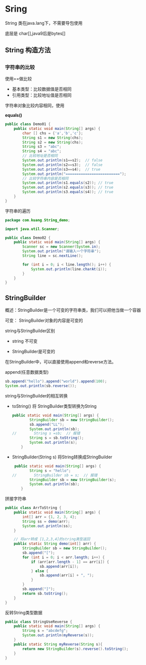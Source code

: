 # Sring



String 类在java.lang下，不需要导包使用

底层是 char[],java9后是bytes[]



## String 构造方法

## 

### 字符串的比较

使用==做比较

- 基本类型：比较数据值是否相同
- 引用类型：比较地址值是否相同

字符串对象比较内容相同，使用

**equals()**

```java
public class Demo01 {
    public static void main(String[] args) {
        char [] chs = {'a','b','c'};
        String s1 = new String(chs);
        String s2 = new String(chs);
        String s3 = "abc";
        String s4 = "abc";
        // 比较地址是否相同
        System.out.println(s1==s2);  // false
        System.out.println(s2==s3);  // false
        System.out.println(s3==s4);  // true
        System.out.println("=========================");
        // 比较字符串内容是否相同
        System.out.println(s1.equals(s2)); // true
        System.out.println(s2.equals(s3)); // true
        System.out.println(s3.equals(s4)); // true
    }
}
```

字符串的遍历

```java
package com.kuang.String_demo;

import java.util.Scanner;

public class Demo02 {
    public static void main(String[] args) {
        Scanner sc = new Scanner(System.in);
        System.out.println("请输入一个字符串");
        String line = sc.nextLine();

        for (int i = 0; i < line.length(); i++) {
            System.out.println(line.charAt(i));
        }
    }
}
```



## StringBuilder

概述：StringBuilder是一个可变的字符串类，我们可以把他当做一个容器

可变： StringBuilder对象的内容是可变的

string与StringBuilder区别

- string 不可变

- StringBuilder是可变的

在StringBuilder中，可以直接使用append和reverse方法。

append(任意数据类型)

```java
sb.append("hello").append("world").append(100);
System.out.println(sb.reverse());
```

string与StringBuilder的相互转换

- toString()  将 StringBuilder类型转换为String

  ```java
  public static void main(String[] args) {
          StringBuilder sb = new StringBuilder();
          sb.append("LL");
          System.out.println(sb);
  //        String s =sb;  // 报错
          String s = sb.toString();
          System.out.println(s);
      }
  ```

- StringBuilder(String s)  将String转换成StringBuilder

  ```java
   public static void main(String[] args) {
          String s = "hello";
  //        StringBuilder sb = s;  // 报错
          StringBuilder sb = new StringBuilder(s);
          System.out.println(sb);
      }
  ```

拼接字符串

```java
public class ArrToString {
    public static void main(String[] args) {
        int[] arr = {1, 2, 3, 4};
        String ss = demo(arr);
        System.out.println(ss);
    }

    // 将arr转成 [1,2,3,4]的string类型返回
    public static String demo(int[] arr) {
        StringBuilder sb = new StringBuilder();
        sb.append("[");
        for (int i = 0; i < arr.length; i++) {
            if (arr[arr.length - 1] == arr[i]) {
                sb.append(arr[i]);
            } else {
                sb.append(arr[i] + ", ");
            }
        }
        sb.append("]");
        return sb.toString();
    }
}
```

反转String类型数据

```java
public class StringUseReverse {
    public static void main(String[] args) {
        String s = "abcdefg";
        System.out.println(myReverse(s));
    }
    public static String myReverse(String s){
        return new StringBuilder(s).reverse().toString();
    }
}
```
